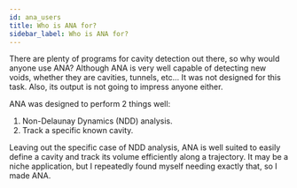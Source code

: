 ```yaml
---
id: ana_users 
title: Who is ANA for?
sidebar_label: Who is ANA for? 
---
```




  There are plenty of programs for cavity detection out there, so
why would anyone use ANA?
Although ANA is very well capable of detecting new voids, whether they are
cavities, tunnels, etc... 
It was not designed for this task. Also, its output is not going to impress
anyone either.

ANA was designed to perform 2 things well:

1. Non-Delaunay Dynamics (NDD) analysis.
2. Track a specific known cavity.

Leaving out the specific case of NDD analysis, ANA is well suited to easily
define a cavity and track its volume efficiently along a trajectory. It may be
a niche application, but I repeatedly found myself needing exactly that, so I
made ANA. 
